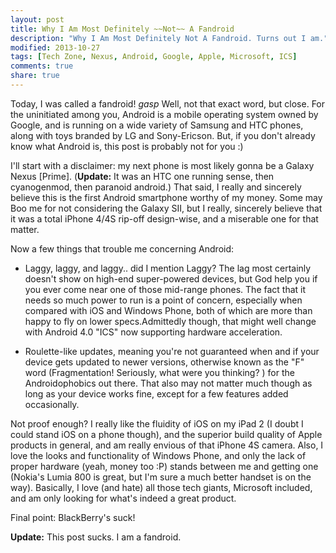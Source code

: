 ```yaml
---
layout: post
title: Why I Am Most Definitely ~~Not~~ A Fandroid 
description: "Why I Am Most Definitely Not A Fandroid. Turns out I am."
modified: 2013-10-27
tags: [Tech Zone, Nexus, Android, Google, Apple, Microsoft, ICS]
comments: true
share: true
---
```


Today, I was called a fandroid! *gasp* Well, not that exact word, but close. For the uninitiated among you, Android is a mobile operating system owned by Google, and is running on a wide variety of Samsung and HTC phones, along with toys branded by LG and Sony-Ericson. But, if you don't already know what Android is, this post is probably not for you :)

I'll start with a disclaimer: my next phone is most likely gonna be a Galaxy Nexus [Prime]. (**Update:** It was an HTC one running sense, then cyanogenmod, then paranoid android.) That said, I really and sincerely believe this is the first Android smartphone worthy of my money. Some may Boo me for not considering the Galaxy SII, but I really, sincerely believe that it was a total iPhone 4/4S rip-off design-wise, and a miserable one for that matter.

Now a few things that trouble me concerning Android:

* Laggy, laggy, and laggy.. did I mention Laggy? The lag most certainly doesn't show on high-end super-powered devices, but God help you if you ever come near one of those mid-range phones. The fact that it needs so much power to run is a point of concern, especially when compared with iOS and Windows Phone, both of which are more than happy to fly on lower specs.Admittedly though, that might well change with Android 4.0 "ICS" now supporting hardware acceleration.

* Roulette-like updates, meaning you're not guaranteed when and if your device gets updated to newer versions, otherwise known as the "F" word (Fragmentation! Seriously, what were you thinking? ) for the Androidophobics out there. That also may not matter much though as long as your device works fine, except for a few features added occasionally.

Not proof enough? I really like the fluidity of iOS on my iPad 2 (I doubt I could stand iOS on a phone though), and the superior build quality of Apple products in general, and am really envious of that iPhone 4S camera. Also, I love the looks and functionality of Windows Phone, and only the lack of proper hardware (yeah, money too :P) stands between me and getting one (Nokia's Lumia 800 is great, but I'm sure a much better handset is on the way). Basically, I love (and hate) all those tech giants, Microsoft included, and am only looking for what's indeed a great product.

Final point: BlackBerry's suck!

**Update:** This post sucks. I am a fandroid.